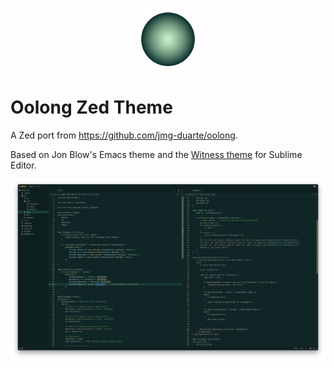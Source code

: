 <p align="center">
  <img src="static/logo.png" width=100/>
</p>

# Oolong Zed Theme

A Zed port from https://github.com/jmg-duarte/oolong.

Based on Jon Blow's Emacs theme and the [Witness theme](https://github.com/ryanpcmcquen/sublime_witness) for Sublime Editor.

![Rust Screenshot](static/rust_screenshot.png)

